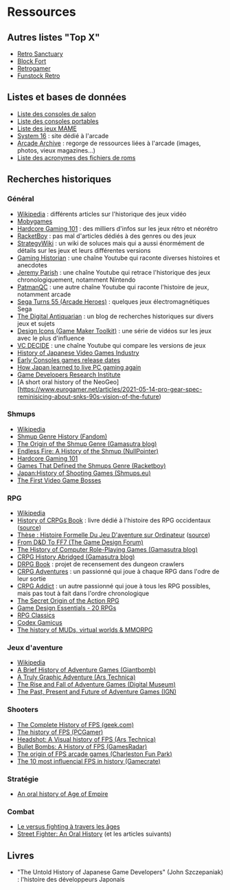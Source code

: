 # Ressources

## Autres listes "Top X"

- [Retro Sanctuary](https://www.retro-sanctuary.com)
- [Block Fort](http://www.blockfort.com/game-lists/)
- [Retrogamer](https://www.retrogamer.net)
- [Funstock Retro](https://www.funstockretro.co.uk/news/guides/essential-collections/)

## Listes et bases de données

- [Liste des consoles de salon](https://en.wikipedia.org/wiki/List_of_home_video_game_consoles)
- [Liste des consoles portables](https://en.wikipedia.org/wiki/List_of_handheld_game_consoles)
- [Liste des jeux MAME](http://adb.arcadeitalia.net/lista_mame.php?lang=en)
- [System 16](https://www.system16.com) : site dédié à l'arcade
- [Arcade Archive](http://arcarc.xmission.com/) : regorge de ressources liées à l'arcade (images, photos, vieux magazines...)
- [Liste des acronymes des fichiers de roms](https://www.tosecdev.org/tosec-naming-convention)

## Recherches historiques

### Général

- [Wikipedia](https://en.wikipedia.org/wiki/History_of_video_games) : différents articles sur l'historique des jeux vidéo
- [Mobygames](https://www.mobygames.com/)
- [Hardcore Gaming 101](http://www.hardcoregaming101.net/) : des milliers d'infos sur les jeux rétro et néorétro
- [RacketBoy](http://www.racketboy.com/retro) : pas mal d'articles dédiés à des genres ou des jeux
- [StrategyWiki](https://strategywiki.org/) : un wiki de soluces mais qui a aussi énormément de détails sur les jeux et leurs différentes versions
- [Gaming Historian](https://www.youtube.com/channel/UCnbvPS_rXp4PC21PG2k1UVg) : une chaîne Youtube qui raconte diverses histoires et anecdotes
- [Jeremy Parish](https://www.youtube.com/channel/UCrIttXi0WgLXHI1poCk0D6g) : une chaîne Youtube qui retrace l'historique des jeux chronologiquement, notamment Nintendo
- [PatmanQC](https://www.youtube.com/channel/UCCkuHXWWyw-3KXKIHyc88oA/) : une autre chaîne Youtube qui raconte l'histoire de jeux, notamment arcade
- [Sega Turns 55 (Arcade Heroes)](https://arcadeheroes.com/2015/06/03/sega-turns-55-lets-remember-their-electromechanical-games/) : quelques jeux électromagnétiques Sega
- [The Digital Antiquarian](https://www.filfre.net/) : un blog de recherches historiques sur divers jeux et sujets
- [Design Icons (Game Maker Toolkit)](https://www.youtube.com/watch?v=Jbn8IRmSq8M&list=PLc38fcMFcV_su8QqXBnpfr8VJd7iTgwE0) : une série de vidéos sur les jeux avec le plus d'influence
- [VC DECIDE](https://www.youtube.com/c/vcdecide/videos) : une chaîne Youtube qui compare les versions de jeux
- [History of Japanese Video Games Industry](https://www.slideshare.net/yuhsukek/jrc-seminar-history-of-video-game-industry?fbclid=IwAR0tLpLq1C_Obl0G-VHjvnNzEjnw9htgMXpjJ0MF_ZOWzPOXp_Nupixa7E4)
- [Early Consoles games release dates](https://www.atariarchive.org/release-dates/)
- [How Japan learned to live PC gaming again](https://www.pcgamer.com/how-japan-learned-to-love-pc-gaming-again/)
- [Game Developers Research Institute](http://gdri.smspower.org/)
- [A short oral history of the NeoGeo][https://www.eurogamer.net/articles/2021-05-14-pro-gear-spec-reminisicing-about-snks-90s-vision-of-the-future)

### Shmups

- [Wikipedia](https://en.wikipedia.org/wiki/Shoot_%27em_up)
- [Shmup Genre History (Fandom)](https://shmup.fandom.com/wiki/Category:Shmup_Genre_History)
- [The Origin of the Shmup Genre (Gamasutra blog)](https://www.gamasutra.com/blogs/LukeMcMillan/20130206/186184/The_Origin_of_The_Shmup_Genre_A_Historical_Study.php)
- [Endless Fire: A History of the Shmup (NullPointer)](http://www.nullpointer.co.uk/content/endless-fire-a-history-of-the-shmup/)
- [Hardcore Gaming 101](http://www.hardcoregaming101.net/)
- [Games That Defined the Shmups Genre (Racketboy)](http://www.racketboy.com/retro/games-that-defined-the-shmups-genre)
- [Japan:History of Shooting Games (Shmups.eu)](https://shmups.eu/video/japan-history-of-shooting-game/)
- [The First Video Game Bosses](http://www.retrogamedeconstructionzone.com/2020/08/the-first-video-game-bosses.html)

### RPG

- [Wikipedia](https://en.wikipedia.org/wiki/History_of_Western_role-playing_video_games)
- [History of CRPGs Book](crpg_book_2.0_hq.pdf) : livre dédié à l'histoire des RPG occidentaux ([source](https://crpgbook.wordpress.com/))
- [Thèse : Histoire Formelle Du Jeu D'aventure sur Ordinateur](lessard_jonathan_2013_these.pdf) ([source](http://www.omnsh.org/sites/default/files/lessard_jonathan_2013_these.pdf))
- [From D&D To FF7 (The Game Design Forum)](http://thegamedesignforum.com/features/rd_ff7_2.html)
- [The History of Computer Role-Playing Games (Gamasutra blog)](https://www.gamasutra.com/view/feature/132024/the_history_of_computer_.php)
- [CRPG History Abridged (Gamasutra blog)](https://www.gamasutra.com/blogs/FelipePepe/20150625/244262/CRPG_History_Abridged__21_RPGs_that_brought_something_new_to_the_table.php)
- [DRPG Book](https://drpgbook.com) : projet de recensement des dungeon crawlers
- [CRPG Adventures](https://crpgadventures.blogspot.com/) : un passionné qui joue à chaque RPG dans l'odre de leur sortie
- [CRPG Addict](https://crpgaddict.blogspot.com/) : un autre passionné qui joue à tous les RPG possibles, mais pas tout à fait dans l'ordre chronologique
- [The Secret Origin of the Action RPG](https://medium.com/@obskyr/the-secret-origin-of-the-action-rpg-254a180079dd)
- [Game Design Essentials - 20 RPGs](https://gamasutra.com/view/feature/132457/game_design_essentials_20_rpgs.php)
- [RPG Classics](http://shrines.rpgclassics.com/)
- [Codex Gamicus](https://gamicus.gamepedia.com/Action_role-playing_video_games)
- [The history of MUDs, virtual worlds & MMORPG](https://medium.com/@felipepepe/roblox-is-a-mud-the-history-of-virtual-worlds-muds-mmorpgs-12e41c4cb9b)

### Jeux d'aventure

- [Wikipedia](https://en.wikipedia.org/wiki/Adventure_game)
- [A Brief History of Adventure Games (Giantbomb)](https://www.giantbomb.com/profile/gbrading/lists/a-brief-history-of-adventure-games/28894/)
- [A Truly Graphic Adventure (Ars Technica)](https://arstechnica.com/gaming/2011/01/history-of-graphic-adventures/)
- [The Rise and Fall of Adventure Games (Digital Museum)](https://www.digitalgamemuseum.org/the-rise-and-fall-of-adventure-games/)
- [The Past, Present and Future of Adventure Games (IGN)](https://www.ign.com/articles/2015/03/02/the-past-present-and-future-of-adventure-games)

### Shooters

- [The Complete History of FPS (geek.com)](https://www.geek.com/games/the-complete-history-of-first-person-shooters-1713135/)
- [The history of FPS (PCGamer)](https://www.pcgamer.com/the-history-of-the-first-person-shooter/)
- [Headshot: A Visual history of FPS (Ars Technica)](https://arstechnica.com/gaming/2016/02/headshot-a-visual-history-of-first-person-shooters/)
- [Bullet Bombs: A History of FPS (GamesRadar)](https://www.gamesradar.com/bullets-bombs-history-first-person-shooters/)
- [The origin of FPS arcade games (Charleston Fun Park)](https://charlestonfunpark.com/the-origin-of-first-person-shooter-arcade-games/)
- [The 10 most influencial FPS in history (Gamecrate)](https://www.gamecrate.com/10-most-influential-games-fps-history/17217)

### Stratégie

- [An oral history of Age of Empire](https://www.shacknews.com/article/121405/a-bit-of-foolishness-an-oral-history-of-age-of-empires)

### Combat

- [Le versus fighting à travers les âges](https://www.neogeokult.com/articles/le-versus-fighting-%C3%A0-travers-les-%C3%A2ges/)
- [Street Fighter: An Oral History](https://www.polygon.com/2020/7/7/21270906/street-fighter-1-oral-history-takashi-nishiyama) (et les articles suivants)

## Livres

- "The Untold History of Japanese Game Developers" (John Szczepaniak) : l'histoire des développeurs Japonais
